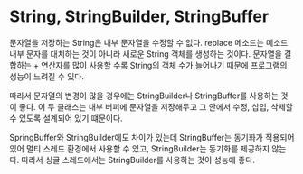 # String, StringBuilder, StringBuffer

문자열을 저장하는 String은 내부 문자열을 수정할 수 없다. replace 메소드는 메소드 내부 문자를 대치하는 것이 아니라 새로운 String 객체를 생성하는 것이다. 문자열을 결합하는 + 연산자를 많이 사용할 수록 String의 객체 수가 늘어나기 때문에 프로그램의 성능이 느려질 수 있다.

따라서 문자열의 변경이 많을 경우에는 StringBuilder나 StringBuffer를 사용하는 것이 좋다. 이 두 클래스는 내부 버퍼에 문자열을 저장해두고 그 안에서 수정, 삽입, 삭제할 수 있도록 설계되어 있기 떄문이다. 

SpringBuffer와 StringBuilder에도 차이가 있는데 StringBuffer는 동기화가 적용되어 있어 멀티 스레드 환경에서 사용할 수 있고, StringBuilder는 동기화를 제공하지 않는다. 따라서 싱글 스레드에서는 StringBuilder를 사용하는 것이 성능에 좋다.


